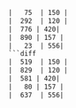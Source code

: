 
```diff
|   75  | 150 |
|  292  | 120 |
|  776 | 420|
|  890 | 157 |
|   23  | 556|
```diff
|  519  | 150 |
|  829  | 120 |
|  581 | 420|
|   80 | 157 |
|  637  | 556|
